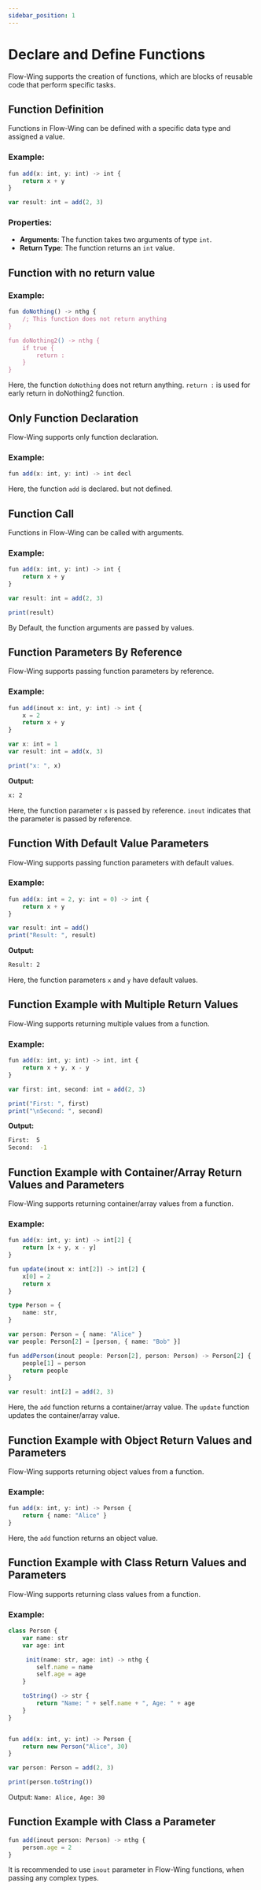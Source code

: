 ```yaml
---
sidebar_position: 1
---
```


# Declare and Define Functions

Flow-Wing supports the creation of functions, which are blocks of reusable code that perform specific tasks.

## Function Definition

Functions in Flow-Wing can be defined with a specific data type and assigned a value.

### Example:

```ts
fun add(x: int, y: int) -> int {
    return x + y
}

var result: int = add(2, 3)
```

### Properties:

- **Arguments**: The function takes two arguments of type `int`.
- **Return Type**: The function returns an `int` value.


 ## Function with no return value

### Example:

```ts
fun doNothing() -> nthg {
    /; This function does not return anything
}

fun doNothing2() -> nthg {
    if true {
        return :
    }
}

```

Here, the function `doNothing` does not return anything. `return :` is used for early return in doNothing2 function.


## Only Function Declaration

Flow-Wing supports only function declaration.

### Example:

```ts
fun add(x: int, y: int) -> int decl
```

Here, the function `add` is declared. but not defined.

## Function Call

Functions in Flow-Wing can be called with arguments.

### Example:

```ts
fun add(x: int, y: int) -> int {
    return x + y
}

var result: int = add(2, 3)

print(result)
```

 By Default, the function arguments are passed by values.


 ## Function Parameters By Reference

 Flow-Wing supports passing function parameters by reference.

### Example:

```ts
fun add(inout x: int, y: int) -> int {
    x = 2
    return x + y
}

var x: int = 1
var result: int = add(x, 3)

print("x: ", x)
```

**Output:**
```bash
x: 2
```

Here, the function parameter `x` is passed by reference. `inout` indicates that the parameter is passed by reference.

## Function With Default Value Parameters

Flow-Wing supports passing function parameters with default values.

### Example:

```ts
fun add(x: int = 2, y: int = 0) -> int {
    return x + y
}

var result: int = add()
print("Result: ", result)
```

**Output:**
```bash
Result: 2
```

Here, the function parameters `x` and `y` have default values.


## Function Example with Multiple Return Values

Flow-Wing supports returning multiple values from a function.

### Example:

```ts
fun add(x: int, y: int) -> int, int {
    return x + y, x - y
}

var first: int, second: int = add(2, 3)

print("First: ", first)
print("\nSecond: ", second)
```

**Output:**
```bash
First:  5
Second:  -1
```

## Function Example with Container/Array Return Values and Parameters

Flow-Wing supports returning container/array values from a function.

### Example:

```ts
fun add(x: int, y: int) -> int[2] {
    return [x + y, x - y]
}

fun update(inout x: int[2]) -> int[2] {
    x[0] = 2
    return x
}

type Person = {
    name: str,
}

var person: Person = { name: "Alice" }
var people: Person[2] = [person, { name: "Bob" }]

fun addPerson(inout people: Person[2], person: Person) -> Person[2] {
    people[1] = person
    return people
}

var result: int[2] = add(2, 3)
```

Here, the `add` function returns a container/array value. The `update` function updates the container/array value.


## Function Example with Object Return Values and Parameters

Flow-Wing supports returning object values from a function.

### Example:

```ts
fun add(x: int, y: int) -> Person {
    return { name: "Alice" }    
}
```

Here, the `add` function returns an object value.


## Function Example with Class Return Values and Parameters

Flow-Wing supports returning class values from a function.

### Example:

```ts
class Person {
    var name: str
    var age: int

     init(name: str, age: int) -> nthg {
        self.name = name
        self.age = age 
    }

    toString() -> str {
        return "Name: " + self.name + ", Age: " + age
    }
}


fun add(x: int, y: int) -> Person {
    return new Person("Alice", 30)
}

var person: Person = add(2, 3)

print(person.toString())
```
Output: `Name: Alice, Age: 30`

## Function Example with Class a Parameter 

```ts
fun add(inout person: Person) -> nthg {
    person.age = 2
}
```

It is recommended to use `inout` parameter in Flow-Wing functions, when passing any complex types.






